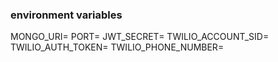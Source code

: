 ### environment variables
MONGO_URI=
PORT=
JWT_SECRET=
TWILIO_ACCOUNT_SID=
TWILIO_AUTH_TOKEN=
TWILIO_PHONE_NUMBER=
